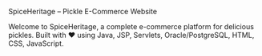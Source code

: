 SpiceHeritage – Pickle E-Commerce Website

Welcome to SpiceHeritage, a complete e-commerce platform for delicious pickles.
Built with ❤️ using Java, JSP, Servlets, Oracle/PostgreSQL, HTML, CSS, JavaScript.
